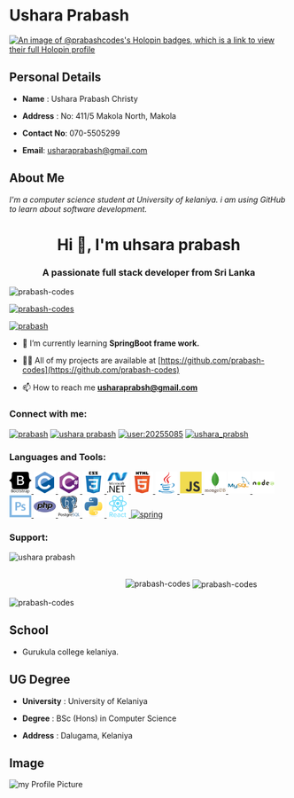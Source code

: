 # Ushara Prabash

[![An image of @prabashcodes's Holopin badges, which is a link to view their full Holopin profile](https://holopin.me/prabashcodes)](https://holopin.io/@prabashcodes)


## Personal Details

* **Name** : Ushara Prabash Christy

* **Address** : No: 411/5  Makola North, Makola

* **Contact No**: 070-5505299

* **Email**: usharaprabash@gmail.com

## About Me

*I'm a computer science student at University of kelaniya. i am using GitHub to learn about software development.*

<h1 align="center">Hi 👋, I'm uhsara prabash</h1>
<h3 align="center">A passionate full stack developer from Sri Lanka</h3>

<p align="left"> <img src="https://komarev.com/ghpvc/?username=prabash-codes&label=Profile%20views&color=0e75b6&style=flat" alt="prabash-codes" /> </p>

<p align="left"> <a href="https://github.com/ryo-ma/github-profile-trophy"><img src="https://github-profile-trophy.vercel.app/?username=prabash-codes" alt="prabash-codes" /></a> </p>

<p align="left"> <a href="https://twitter.com/prabash" target="blank"><img src="https://img.shields.io/twitter/follow/prabash?logo=twitter&style=for-the-badge" alt="prabash" /></a> </p>

- 🌱 I’m currently learning **SpringBoot frame work.**

- 👨‍💻 All of my projects are available at [https://github.com/prabash-codes](https://github.com/prabash-codes)

- 📫 How to reach me **usharaprabsh@gmail.com**

<h3 align="left">Connect with me:</h3>
<p align="left">
<a href="https://twitter.com/prabash" target="blank"><img align="center" src="https://raw.githubusercontent.com/rahuldkjain/github-profile-readme-generator/master/src/images/icons/Social/twitter.svg" alt="prabash" height="30" width="40" /></a>
<a href="https://linkedin.com/in/ushara prabash" target="blank"><img align="center" src="https://raw.githubusercontent.com/rahuldkjain/github-profile-readme-generator/master/src/images/icons/Social/linked-in-alt.svg" alt="ushara prabash" height="30" width="40" /></a>
<a href="https://stackoverflow.com/users/user:20255085" target="blank"><img align="center" src="https://raw.githubusercontent.com/rahuldkjain/github-profile-readme-generator/master/src/images/icons/Social/stack-overflow.svg" alt="user:20255085" height="30" width="40" /></a>
<a href="https://instagram.com/ushara_prabsh" target="blank"><img align="center" src="https://raw.githubusercontent.com/rahuldkjain/github-profile-readme-generator/master/src/images/icons/Social/instagram.svg" alt="ushara_prabsh" height="30" width="40" /></a>
</p>

<h3 align="left">Languages and Tools:</h3>
<p align="left"> <a href="https://getbootstrap.com" target="_blank" rel="noreferrer"> <img src="https://raw.githubusercontent.com/devicons/devicon/master/icons/bootstrap/bootstrap-plain-wordmark.svg" alt="bootstrap" width="40" height="40"/> </a> <a href="https://www.cprogramming.com/" target="_blank" rel="noreferrer"> <img src="https://raw.githubusercontent.com/devicons/devicon/master/icons/c/c-original.svg" alt="c" width="40" height="40"/> </a> <a href="https://www.w3schools.com/cs/" target="_blank" rel="noreferrer"> <img src="https://raw.githubusercontent.com/devicons/devicon/master/icons/csharp/csharp-original.svg" alt="csharp" width="40" height="40"/> </a> <a href="https://www.w3schools.com/css/" target="_blank" rel="noreferrer"> <img src="https://raw.githubusercontent.com/devicons/devicon/master/icons/css3/css3-original-wordmark.svg" alt="css3" width="40" height="40"/> </a> <a href="https://dotnet.microsoft.com/" target="_blank" rel="noreferrer"> <img src="https://raw.githubusercontent.com/devicons/devicon/master/icons/dot-net/dot-net-original-wordmark.svg" alt="dotnet" width="40" height="40"/> </a> <a href="https://www.w3.org/html/" target="_blank" rel="noreferrer"> <img src="https://raw.githubusercontent.com/devicons/devicon/master/icons/html5/html5-original-wordmark.svg" alt="html5" width="40" height="40"/> </a> <a href="https://www.java.com" target="_blank" rel="noreferrer"> <img src="https://raw.githubusercontent.com/devicons/devicon/master/icons/java/java-original.svg" alt="java" width="40" height="40"/> </a> <a href="https://developer.mozilla.org/en-US/docs/Web/JavaScript" target="_blank" rel="noreferrer"> <img src="https://raw.githubusercontent.com/devicons/devicon/master/icons/javascript/javascript-original.svg" alt="javascript" width="40" height="40"/> </a> <a href="https://www.mongodb.com/" target="_blank" rel="noreferrer"> <img src="https://raw.githubusercontent.com/devicons/devicon/master/icons/mongodb/mongodb-original-wordmark.svg" alt="mongodb" width="40" height="40"/> </a> <a href="https://www.mysql.com/" target="_blank" rel="noreferrer"> <img src="https://raw.githubusercontent.com/devicons/devicon/master/icons/mysql/mysql-original-wordmark.svg" alt="mysql" width="40" height="40"/> </a> <a href="https://nodejs.org" target="_blank" rel="noreferrer"> <img src="https://raw.githubusercontent.com/devicons/devicon/master/icons/nodejs/nodejs-original-wordmark.svg" alt="nodejs" width="40" height="40"/> </a> <a href="https://www.photoshop.com/en" target="_blank" rel="noreferrer"> <img src="https://raw.githubusercontent.com/devicons/devicon/master/icons/photoshop/photoshop-line.svg" alt="photoshop" width="40" height="40"/> </a> <a href="https://www.php.net" target="_blank" rel="noreferrer"> <img src="https://raw.githubusercontent.com/devicons/devicon/master/icons/php/php-original.svg" alt="php" width="40" height="40"/> </a> <a href="https://www.postgresql.org" target="_blank" rel="noreferrer"> <img src="https://raw.githubusercontent.com/devicons/devicon/master/icons/postgresql/postgresql-original-wordmark.svg" alt="postgresql" width="40" height="40"/> </a> <a href="https://www.python.org" target="_blank" rel="noreferrer"> <img src="https://raw.githubusercontent.com/devicons/devicon/master/icons/python/python-original.svg" alt="python" width="40" height="40"/> </a> <a href="https://reactjs.org/" target="_blank" rel="noreferrer"> <img src="https://raw.githubusercontent.com/devicons/devicon/master/icons/react/react-original-wordmark.svg" alt="react" width="40" height="40"/> </a> <a href="https://spring.io/" target="_blank" rel="noreferrer"> <img src="https://www.vectorlogo.zone/logos/springio/springio-icon.svg" alt="spring" width="40" height="40"/> </a> </p>


<h3 align="left">Support:</h3>
<p><a href="https://www.buymeacoffee.com/ushara prabash"> <img align="left" src="https://cdn.buymeacoffee.com/buttons/v2/default-yellow.png" height="50" width="210" alt="ushara prabash" /></a></p><br><br>


<p><img align="left" src="https://github-readme-stats.vercel.app/api/top-langs?username=prabash-codes&show_icons=true&locale=en&layout=compact" alt="prabash-codes" /></p>

<p>&nbsp;<img align="center" src="https://github-readme-stats.vercel.app/api?username=prabash-codes&show_icons=true&locale=en" alt="prabash-codes" /></p>

<p><img align="center" src="https://github-readme-streak-stats.herokuapp.com/?user=prabash-codes&" alt="prabash-codes" /></p>

## School

* Gurukula college kelaniya.


## UG Degree

* **University** : University of Kelaniya 

* **Degree** : BSc (Hons) in Computer Science 

* **Address** : Dalugama, Kelaniya

## Image

![my Profile Picture](https://avatars.githubusercontent.com/u/120437932?v=4)


